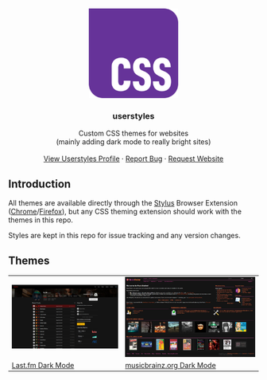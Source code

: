 <a name="readme-top"></a>

<!-- PROJECT LOGO -->
<br />
<div align="center">
  <a href="https://github.com/lukethacoder/lwc-garden">
    <img width="180" src="./docs/css-logo.webp" alt="LWC Garden logo">
  </a>

<h3 align="center">userstyles</h3>
  <p align="center">
    Custom CSS themes for websites
    <br />
    (mainly adding dark mode to really bright sites)
    <br />
    <br />
    <a href="https://userstyles.world/user/lukethacoder">View Userstyles Profile</a>
    ·
    <a href="https://github.com/lukethacoder/userstyles/issues">Report Bug</a>
    ·
    <a href="https://github.com/lukethacoder/userstyles/issues">Request Website</a>
  </p>
</div>

## Introduction

All themes are available directly through the [Stylus](https://add0n.com/stylus.html) Browser Extension ([Chrome](https://chromewebstore.google.com/detail/stylus/clngdbkpkpeebahjckkjfobafhncgmne)/[Firefox](https://addons.mozilla.org/en-US/firefox/addon/styl-us/)), but any CSS theming extension should work with the themes in this repo.

Styles are kept in this repo for issue tracking and any version changes.

## Themes

|                                      |                                                       |
| ------------------------------------ | ----------------------------------------------------- |
| ![](./sites/last.fm/screenshot.jpg)  | ![](./sites/musicbrainz.org/screenshot.jpg)           |
| [Last.fm Dark Mode](./sites/last.fm) | [musicbrainz.org Dark Mode](./sites/musicbrainz.org/) |
